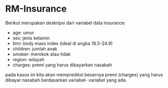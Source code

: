 # RM-Insurance
Berikut merupakan deskripsi dari variabel data insurance:        
- age: umur        
- sex: jenis kelamin        
- bmi: body mass index (ideal di angka 18.5-24.9)         
- children: jumlah anak           
- smoker: merokok atau tidak        
- region: wilayah          
- charges: premi yang harus dibayarkan nasabah        


pada kasus ini kita akan memprediksi besarnya premi (charges) yang harus dibayar nasabah berdasarkan variabel- variabel yang ada.
